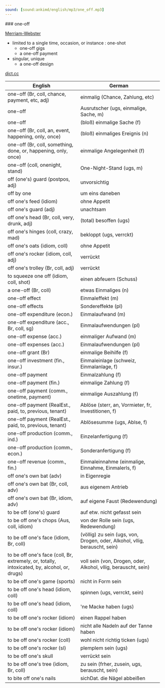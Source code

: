 ```yaml
---
sound: [sound:ankimd/english/mp3/one_off.mp3]
---
```


\### one-off

[Merriam-Webster](https://www.merriam-webster.com/dictionary/one-off)

- limited to a single time, occasion, or instance : one-shot
    - one-off gigs
    - a one-off payment
- singular, unique
    - a one-off design

[dict.cc](https://www.dict.cc/one-off)

| English        | German       |
| -------------- | ------------ |
| one-off (Br, coll, chance, payment, etc, adj) | einmalig (Chance, Zahlung, etc) |
| one-off | Ausrutscher (ugs, einmalige, Sache, m) |
| one-off | (bloß) einmalige Sache (f) |
| one-off (Br, coll, an, event, happening, only, once) | (bloß) einmaliges Ereignis (n) |
| one-off (Br, coll, something, done, or, happening, only, once) | einmalige Angelegenheit (f) |
| one-off (coll, onenight, stand) | One-Night-Stand <ONS> (ugs, m) |
| off (one's) guard (postpos, adj) | unvorsichtig |
| off by one | um eins daneben |
| off one's feed (idiom) | ohne Appetit |
| off one's guard (adj) | unachtsam |
| off one's head (Br, coll, very, drunk, adj) | (total) besoffen (ugs) |
| off one's hinges (coll, crazy, mad) | bekloppt (ugs, verrckt) |
| off one's oats (idiom, coll) | ohne Appetit |
| off one's rocker (idiom, coll, adj) | verrückt |
| off one's trolley (Br, coll, adj) | verrückt |
| to squeeze one off (idiom, coll, shot) | einen abfeuern (Schuss) |
| a one-off (Br, coll) | etwas Einmaliges (n) |
| one-off effect | Einmaleffekt (m) |
| one-off effects | Sondereffekte (pl) |
| one-off expenditure (econ.) | Einmalaufwand (m) |
| one-off expenditure (acc., Br, coll, sg) | Einmalaufwendungen (pl) |
| one-off expense (acc.) | einmaliger Aufwand (m) |
| one-off expenses (acc.) | Einmalaufwendungen (pl) |
| one-off grant (Br) | einmalige Beihilfe (f) |
| one-off investment (fin., insur.) | Einmaleinlage (schweiz, Einmalanlage, f) |
| one-off payment | Einmalzahlung (f) |
| one-off payment (fin.) | einmalige Zahlung (f) |
| one-off payment (comm., onetime, payment) | einmalige Auszahlung (f) |
| one-off payment (RealEst., paid, to, previous, tenant) | Ablöse (sterr, an, Vormieter, fr, Investitionen, f) |
| one-off payment (RealEst., paid, to, previous, tenant) | Ablösesumme (ugs, Ablse, f) |
| one-off production (comm., ind.) | Einzelanfertigung (f) |
| one-off production (comm., econ.) | Sonderanfertigung (f) |
| one-off revenue (comm., fin.) | Einmaleinnahme (einmalige, Einnahme, Einmalerls, f) |
| off one's own bat (adv) | in Eigenregie |
| off one's own bat (Br, coll, adv) | aus eigenem Antrieb |
| off one's own bat (Br, idiom, adv) | auf eigene Faust (Redewendung) |
| to be off (one's) guard | auf etw. nicht gefasst sein |
| to be off one's chops (Aus, coll, idiom) | von der Rolle sein (ugs, Redewendung) |
| to be off one's face (idiom, Br, coll) | (völlig) zu sein (ugs, von, Drogen, oder, Alkohol, vllig, berauscht, sein) |
| to be off one's face (coll, Br, extremely, or, totally, intoxicated, by, alcohol, or, drugs) | voll sein (von, Drogen, oder, Alkohol, vllig, berauscht, sein) |
| to be off one's game (sports) | nicht in Form sein |
| to be off one's head (idiom, coll) | spinnen (ugs, verrckt, sein) |
| to be off one's head (idiom, coll) | 'ne Macke haben (ugs) |
| to be off one's rocker (idiom) | einen Rappel haben |
| to be off one's rocker (idiom) | nicht alle Nadeln auf der Tanne haben |
| to be off one's rocker (coll) | wohl nicht richtig ticken (ugs) |
| to be off one's rocker (sl) | plemplem sein (ugs) |
| to be off one's skull | verrückt sein |
| to be off one's tree (idiom, Br, coll) | zu sein (frher, zusein, ugs, berauscht, sein) |
| to bite off one's nails | sichDat. die Nägel abbeißen |
